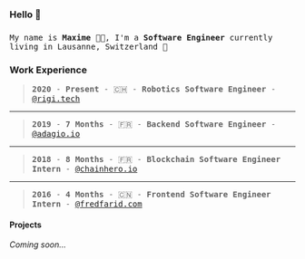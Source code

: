 ### Hello 👋

### 
<samp>My name is **Maxime** :technologist:, I'm a **Software Engineer** currently living in Lausanne, Switzerland 🍫<samp>

### Work Experience

> <samp>**2020** - **Present** - :switzerland: - **Robotics Software Engineer** - [@rigi.tech](https://rigi.tech/)<samp>

<!---
<samp>**Designed and developed** from scratch the **ROS ecosystem** and **communications layers** into our drone fleet. Every drone has an **Onboard Computer (Raspberry Pi)** - connected to an **Autopilot (PX4)** - running our **Onboard Software**. It is a **Go** program launching and managing severals **Docker Containers** :whale:. **Telemetry**, **Commands** and **Navigation** are our main docker containers and each of them is in fact a **ROS node developed in C++**. Each Onboard Computer is connected to the cloud via a 2 way communication layer with our VPN. Finally, I setup our **CI/CD platform**, in order to build and deploy our docker images in our registry for **AMD64** and **ARM64** architecture whenever unit tests are passed after a successful release.</samp>
--->
___
> <samp>**2019** - **7 Months** - :fr: - **Backend Software Engineer** - [@adagio.io](https://adagio.io/)<samp>

<!---
<samp>Day to day improvement of our backend platform written in **Go** to meet performance needs. Creation of a tool in **Go and C++** to **benchmark our TensorFlow model’s performance** on load and predict. Writing new features and their corresponding unit tests. Experiencing and debugging a [**memory leak**](https://github.com/tensorflow/tensorflow/issues/36155#issuecomment-585307933).</samp>
--->
___
> <samp>**2018** - **8 Months** - :fr: - **Blockchain Software Engineer Intern** - [@chainhero.io](https://chainhero.io/)<samp>

<!---
<samp>Development of **blockchain POC** in **Go** for our clients. It involves the **deployment** of an **Hyperledger Fabric** blockchain and its network using **Docker**🐳. Development of the **ChainCode (Hyperledger's Smart-contract)**. Creation of an **internal SDK** on top of **Hyperledger Fabric Go SDK** to fasten our development. **Wrote technical blockchain paper for the company** and contributed to an [open-source tutorial](https://github.com/chainHero/heroes-service) to build your first **Hyperledger Fabric Application** which has 240 :star2:.</samp>
--->
___
> <samp>**2016** - **4 Months** - :cn: - **Frontend Software Engineer Intern** - [@fredfarid.com](https://fredfarid.com/)<samp>

<!---
<samp>Working hand to hand with the international creative team, my job was to create **POC** web app in **ReactJS** for our clients (mainly **Audi**) based from the **.PSD** files I was given.</samp>
--->
#### Projects

*Coming soon...*
